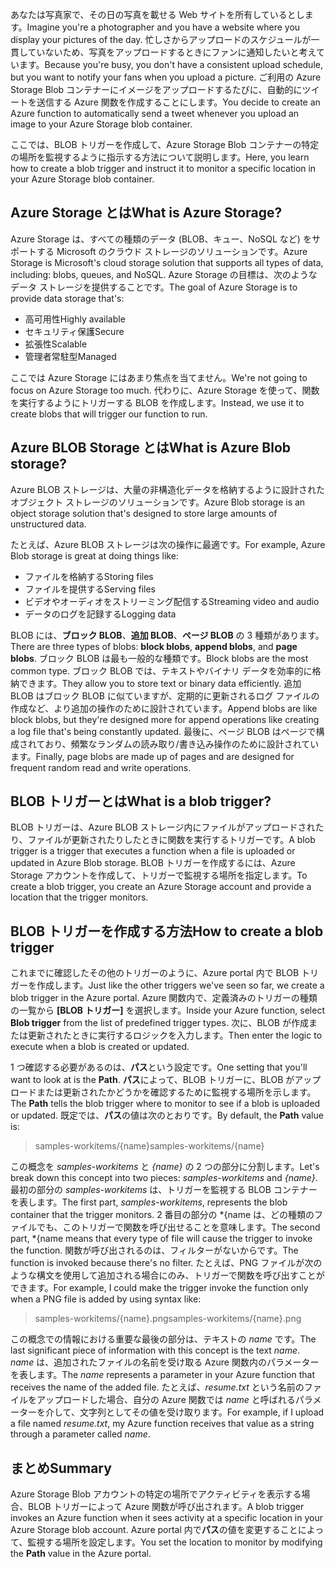 <span data-ttu-id="e64b0-101">あなたは写真家で、その日の写真を載せる Web サイトを所有しているとします。</span><span class="sxs-lookup"><span data-stu-id="e64b0-101">Imagine you're a photographer and you have a website where you display your pictures of the day.</span></span> <span data-ttu-id="e64b0-102">忙しさからアップロードのスケジュールが一貫していないため、写真をアップロードするときにファンに通知したいと考えています。</span><span class="sxs-lookup"><span data-stu-id="e64b0-102">Because you're busy, you don't have a consistent upload schedule, but you want to notify your fans when you upload a picture.</span></span> <span data-ttu-id="e64b0-103">ご利用の Azure Storage Blob コンテナーにイメージをアップロードするたびに、自動的にツイートを送信する Azure 関数を作成することにします。</span><span class="sxs-lookup"><span data-stu-id="e64b0-103">You decide to create an Azure function to automatically send a tweet whenever you upload an image to your Azure Storage blob container.</span></span>

<span data-ttu-id="e64b0-104">ここでは、BLOB トリガーを作成して、Azure Storage Blob コンテナーの特定の場所を監視するように指示する方法について説明します。</span><span class="sxs-lookup"><span data-stu-id="e64b0-104">Here, you learn how to create a blob trigger and instruct it to monitor a specific location in your Azure Storage blob container.</span></span>

## <a name="what-is-azure-storage"></a><span data-ttu-id="e64b0-105">Azure Storage とは</span><span class="sxs-lookup"><span data-stu-id="e64b0-105">What is Azure Storage?</span></span>

<span data-ttu-id="e64b0-106">Azure Storage は、すべての種類のデータ (BLOB、キュー、NoSQL など) をサポートする Microsoft のクラウド ストレージのソリューションです。</span><span class="sxs-lookup"><span data-stu-id="e64b0-106">Azure Storage is Microsoft's cloud storage solution that supports all types of data, including: blobs, queues, and NoSQL.</span></span> <span data-ttu-id="e64b0-107">Azure Storage の目標は、次のようなデータ ストレージを提供することです。</span><span class="sxs-lookup"><span data-stu-id="e64b0-107">The goal of Azure Storage is to provide data storage that's:</span></span>

- <span data-ttu-id="e64b0-108">高可用性</span><span class="sxs-lookup"><span data-stu-id="e64b0-108">Highly available</span></span>
- <span data-ttu-id="e64b0-109">セキュリティ保護</span><span class="sxs-lookup"><span data-stu-id="e64b0-109">Secure</span></span>
- <span data-ttu-id="e64b0-110">拡張性</span><span class="sxs-lookup"><span data-stu-id="e64b0-110">Scalable</span></span>
- <span data-ttu-id="e64b0-111">管理者常駐型</span><span class="sxs-lookup"><span data-stu-id="e64b0-111">Managed</span></span>

<span data-ttu-id="e64b0-112">ここでは Azure Storage にはあまり焦点を当てません。</span><span class="sxs-lookup"><span data-stu-id="e64b0-112">We're not going to focus on Azure Storage too much.</span></span> <span data-ttu-id="e64b0-113">代わりに、Azure Storage を使って、関数を実行するようにトリガーする BLOB を作成します。</span><span class="sxs-lookup"><span data-stu-id="e64b0-113">Instead, we use it to create blobs that will trigger our function to run.</span></span>

## <a name="what-is-azure-blob-storage"></a><span data-ttu-id="e64b0-114">Azure BLOB Storage とは</span><span class="sxs-lookup"><span data-stu-id="e64b0-114">What is Azure Blob storage?</span></span>

<span data-ttu-id="e64b0-115">Azure BLOB ストレージは、大量の非構造化データを格納するように設計されたオブジェクト ストレージのソリューションです。</span><span class="sxs-lookup"><span data-stu-id="e64b0-115">Azure Blob storage is an object storage solution that's designed to store large amounts of unstructured data.</span></span> 

<span data-ttu-id="e64b0-116">たとえば、Azure BLOB ストレージは次の操作に最適です。</span><span class="sxs-lookup"><span data-stu-id="e64b0-116">For example, Azure Blob storage is great at doing things like:</span></span>

- <span data-ttu-id="e64b0-117">ファイルを格納する</span><span class="sxs-lookup"><span data-stu-id="e64b0-117">Storing files</span></span>
- <span data-ttu-id="e64b0-118">ファイルを提供する</span><span class="sxs-lookup"><span data-stu-id="e64b0-118">Serving files</span></span>
- <span data-ttu-id="e64b0-119">ビデオやオーディオをストリーミング配信する</span><span class="sxs-lookup"><span data-stu-id="e64b0-119">Streaming video and audio</span></span>
- <span data-ttu-id="e64b0-120">データのログを記録する</span><span class="sxs-lookup"><span data-stu-id="e64b0-120">Logging data</span></span>

<span data-ttu-id="e64b0-121">BLOB には、**ブロック BLOB**、**追加 BLOB**、**ページ BLOB** の 3 種類があります。</span><span class="sxs-lookup"><span data-stu-id="e64b0-121">There are three types of blobs: **block blobs**, **append blobs**, and **page blobs**.</span></span> <span data-ttu-id="e64b0-122">ブロック BLOB は最も一般的な種類です。</span><span class="sxs-lookup"><span data-stu-id="e64b0-122">Block blobs are the most common type.</span></span> <span data-ttu-id="e64b0-123">ブロック BLOB では、テキストやバイナリ データを効率的に格納できます。</span><span class="sxs-lookup"><span data-stu-id="e64b0-123">They allow you to store text or binary data efficiently.</span></span> <span data-ttu-id="e64b0-124">追加 BLOB はブロック BLOB に似ていますが、定期的に更新されるログ ファイルの作成など、より追加の操作のために設計されています。</span><span class="sxs-lookup"><span data-stu-id="e64b0-124">Append blobs are like block blobs, but they're designed more for append operations like creating a log file that's being constantly updated.</span></span> <span data-ttu-id="e64b0-125">最後に、ページ BLOB はページで構成されており、頻繁なランダムの読み取り/書き込み操作のために設計されています。</span><span class="sxs-lookup"><span data-stu-id="e64b0-125">Finally, page blobs are made up of pages and are designed for frequent random read and write operations.</span></span>

## <a name="what-is-a-blob-trigger"></a><span data-ttu-id="e64b0-126">BLOB トリガーとは</span><span class="sxs-lookup"><span data-stu-id="e64b0-126">What is a blob trigger?</span></span>

<span data-ttu-id="e64b0-127">BLOB トリガーは、Azure BLOB ストレージ内にファイルがアップロードされたり、ファイルが更新されたりしたときに関数を実行するトリガーです。</span><span class="sxs-lookup"><span data-stu-id="e64b0-127">A blob trigger is a trigger that executes a function when a file is uploaded or updated in Azure Blob storage.</span></span> <span data-ttu-id="e64b0-128">BLOB トリガーを作成するには、Azure Storage アカウントを作成して、トリガーで監視する場所を指定します。</span><span class="sxs-lookup"><span data-stu-id="e64b0-128">To create a blob trigger, you create an Azure Storage account and provide a location that the trigger monitors.</span></span>

## <a name="how-to-create-a-blob-trigger"></a><span data-ttu-id="e64b0-129">BLOB トリガーを作成する方法</span><span class="sxs-lookup"><span data-stu-id="e64b0-129">How to create a blob trigger</span></span>

<span data-ttu-id="e64b0-130">これまでに確認したその他のトリガーのように、Azure portal 内で BLOB トリガーを作成します。</span><span class="sxs-lookup"><span data-stu-id="e64b0-130">Just like the other triggers we've seen so far, we create a blob trigger in the Azure portal.</span></span> <span data-ttu-id="e64b0-131">Azure 関数内で、定義済みのトリガーの種類の一覧から **[BLOB トリガー]** を選択します。</span><span class="sxs-lookup"><span data-stu-id="e64b0-131">Inside your Azure function, select **Blob trigger** from the list of predefined trigger types.</span></span> <span data-ttu-id="e64b0-132">次に、BLOB が作成または更新されたときに実行するロジックを入力します。</span><span class="sxs-lookup"><span data-stu-id="e64b0-132">Then enter the logic to execute when a blob is created or updated.</span></span>

<span data-ttu-id="e64b0-133">1 つ確認する必要があるのは、**パス**という設定です。</span><span class="sxs-lookup"><span data-stu-id="e64b0-133">One setting that you'll want to look at is the **Path**.</span></span> <span data-ttu-id="e64b0-134">**パス**によって、BLOB トリガーに、BLOB がアップロードまたは更新されたかどうかを確認するために監視する場所を示します。</span><span class="sxs-lookup"><span data-stu-id="e64b0-134">The **Path** tells the blob trigger where to monitor to see if a blob is uploaded or updated.</span></span> <span data-ttu-id="e64b0-135">既定では、**パス**の値は次のとおりです。</span><span class="sxs-lookup"><span data-stu-id="e64b0-135">By default, the **Path** value is:</span></span> 

> <span data-ttu-id="e64b0-136">samples-workitems/{name}</span><span class="sxs-lookup"><span data-stu-id="e64b0-136">samples-workitems/{name}</span></span>

<span data-ttu-id="e64b0-137">この概念を *samples-workitems* と *{name}* の 2 つの部分に分割します。</span><span class="sxs-lookup"><span data-stu-id="e64b0-137">Let's break down this concept into two pieces: *samples-workitems* and *{name}*.</span></span> <span data-ttu-id="e64b0-138">最初の部分の *samples-workitems* は、トリガーを監視する BLOB コンテナーを表します。</span><span class="sxs-lookup"><span data-stu-id="e64b0-138">The first part, *samples-workitems*, represents the blob container that the trigger monitors.</span></span> <span data-ttu-id="e64b0-139">2 番目の部分の \*{name は、どの種類のファイルでも、このトリガーで関数を呼び出せることを意味します。</span><span class="sxs-lookup"><span data-stu-id="e64b0-139">The second part, \*{name means that every type of file will cause the trigger to invoke the function.</span></span> <span data-ttu-id="e64b0-140">関数が呼び出されるのは、フィルターがないからです。</span><span class="sxs-lookup"><span data-stu-id="e64b0-140">The function is invoked because there's no filter.</span></span> <span data-ttu-id="e64b0-141">たとえば、PNG ファイルが次のような構文を使用して追加される場合にのみ、トリガーで関数を呼び出すことができます。</span><span class="sxs-lookup"><span data-stu-id="e64b0-141">For example, I could make the trigger invoke the function only when a PNG file is added by using syntax like:</span></span>

> <span data-ttu-id="e64b0-142">samples-workitems/{name}.png</span><span class="sxs-lookup"><span data-stu-id="e64b0-142">samples-workitems/{name}.png</span></span>

<span data-ttu-id="e64b0-143">この概念での情報における重要な最後の部分は、テキストの *name* です。</span><span class="sxs-lookup"><span data-stu-id="e64b0-143">The last significant piece of information with this concept is the text *name*.</span></span> <span data-ttu-id="e64b0-144">*name* は、追加されたファイルの名前を受け取る Azure 関数内のパラメーターを表します。</span><span class="sxs-lookup"><span data-stu-id="e64b0-144">The *name* represents a parameter in your Azure function that receives the name of the added file.</span></span> <span data-ttu-id="e64b0-145">たとえば、*resume.txt* という名前のファイルをアップロードした場合、自分の Azure 関数では *name* と呼ばれるパラメーターを介して、文字列としてその値を受け取ります。</span><span class="sxs-lookup"><span data-stu-id="e64b0-145">For example, if I upload a file named *resume.txt*, my Azure function receives that value as a string through a parameter called *name*.</span></span>

## <a name="summary"></a><span data-ttu-id="e64b0-146">まとめ</span><span class="sxs-lookup"><span data-stu-id="e64b0-146">Summary</span></span>

<span data-ttu-id="e64b0-147">Azure Storage Blob アカウントの特定の場所でアクティビティを表示する場合、BLOB トリガーによって Azure 関数が呼び出されます。</span><span class="sxs-lookup"><span data-stu-id="e64b0-147">A blob trigger invokes an Azure function when it sees activity at a specific location in your Azure Storage blob account.</span></span> <span data-ttu-id="e64b0-148">Azure portal 内で**パス**の値を変更することによって、監視する場所を設定します。</span><span class="sxs-lookup"><span data-stu-id="e64b0-148">You set the location to monitor by modifying the **Path** value in the Azure portal.</span></span>
